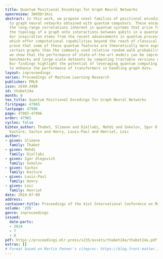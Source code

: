 ```yaml
---
title: Quantum Positional Encodings for Graph Neural Networks
openreview: IW45Dr1Kxi
abstract: In this work, we propose novel families of positional encodings tailored
  to graph neural networks obtained with quantum computers. These encodings leverage
  the long-range correlations inherent in quantum systems that arise from mapping
  the topology of a graph onto interactions between qubits in a quantum computer.
  Our inspiration stems from the recent advancements in quantum processing units,
  which offer computational capabilities beyond the reach of classical hardware. We
  prove that some of these quantum features are theoretically more expressive for
  certain graphs than the commonly used relative random walk probabilities. Empirically,
  we show that the performance of state-of-the-art models can be improved on standard
  benchmarks and large-scale datasets by computing tractable versions of quantum features.
  Our findings highlight the potential of leveraging quantum computing capabilities
  to enhance the performance of transformers in handling graph data.
layout: inproceedings
series: Proceedings of Machine Learning Research
publisher: PMLR
issn: 2640-3498
id: thabet24a
month: 0
tex_title: Quantum Positional Encodings for Graph Neural Networks
firstpage: 47965
lastpage: 47996
page: 47965-47996
order: 47965
cycles: false
bibtex_author: Thabet, Slimane and Djellabi, Mehdi and Sokolov, Igor Olegovich and
  Kasture, Sachin and Henry, Louis-Paul and Henriet, Loic
author:
- given: Slimane
  family: Thabet
- given: Mehdi
  family: Djellabi
- given: Igor Olegovich
  family: Sokolov
- given: Sachin
  family: Kasture
- given: Louis-Paul
  family: Henry
- given: Loic
  family: Henriet
date: 2024-07-08
address:
container-title: Proceedings of the 41st International Conference on Machine Learning
volume: '235'
genre: inproceedings
issued:
  date-parts:
  - 2024
  - 7
  - 8
pdf: https://proceedings.mlr.press/v235/assets/thabet24a/thabet24a.pdf
extras: []
# Format based on Martin Fenner's citeproc: https://blog.front-matter.io/posts/citeproc-yaml-for-bibliographies/
---
```

